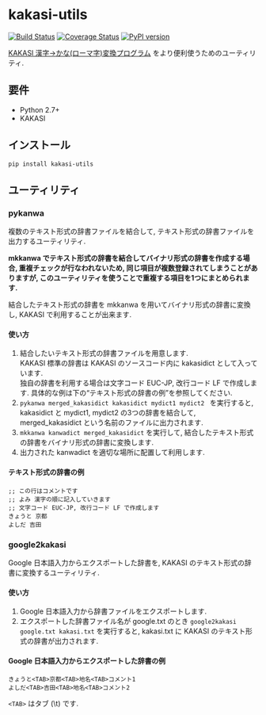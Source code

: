 kakasi-utils
============

[![Build Status](https://travis-ci.org/403JFW/kakasi-utils.svg?branch=master)](https://travis-ci.org/403JFW/kakasi-utils)
[![Coverage Status](https://coveralls.io/repos/403JFW/kakasi-utils/badge.png?branch=master)](https://coveralls.io/r/403JFW/kakasi-utils?branch=master)
[![PyPI version](https://badge.fury.io/py/kakasi-utils.png)](http://badge.fury.io/py/kakasi-utils)

[KAKASI 漢字→かな(ローマ字)変換プログラム](http://kakasi.namazu.org) をより便利使うためのユーティリティ.

要件
----
* Python 2.7+
* KAKASI

インストール
------------
```
pip install kakasi-utils
```

ユーティリティ
--------------

### pykanwa
複数のテキスト形式の辞書ファイルを結合して, テキスト形式の辞書ファイルを出力するユーティリティ.

**mkkanwa でテキスト形式の辞書を結合してバイナリ形式の辞書を作成する場合, 重複チェックが行なわれないため, 同じ項目が複数登録されてしまうことがありますが, このユーティリティを使うことで重複する項目を1つにまとめられます.**

結合したテキスト形式の辞書を mkkanwa を用いてバイナリ形式の辞書に変換し, KAKASI で利用することが出来ます.

#### 使い方
1. 結合したいテキスト形式の辞書ファイルを用意します.  
KAKASI 標準の辞書は KAKASI のソースコード内に kakasidict として入っています.  
独自の辞書を利用する場合は文字コード EUC-JP, 改行コード LF で作成します. 具体的な例は下の“テキスト形式の辞書の例”を参照してください.
2. `pykanwa merged_kakasidict kakasidict mydict1 mydict2 ` を実行すると, kakasidict と mydict1, mydict2 の3つの辞書を結合して, merged_kakasidict という名前のファイルに出力されます.
3. `mkkanwa kanwadict merged_kakasidict` を実行して, 結合したテキスト形式の辞書をバイナリ形式の辞書に変換します.
4. 出力された kanwadict を適切な場所に配置して利用します.

#### テキスト形式の辞書の例
```
;; この行はコメントです
;; よみ 漢字の順に記入していきます
;; 文字コード EUC-JP, 改行コード LF で作成します
きょうと 京都
よしだ 吉田
```

### google2kakasi
Google 日本語入力からエクスポートした辞書を, KAKASI のテキスト形式の辞書に変換するユーティリティ.

#### 使い方
1. Google 日本語入力から辞書ファイルをエクスポートします.
2. エクスポートした辞書ファイル名が google.txt のとき `google2kakasi google.txt kakasi.txt` を実行すると, kakasi.txt に KAKASI のテキスト形式の辞書が出力されます.

#### Google 日本語入力からエクスポートした辞書の例
```
きょうと<TAB>京都<TAB>地名<TAB>コメント1
よしだ<TAB>吉田<TAB>地名<TAB>コメント2
```
`<TAB>` はタブ (\t) です.
